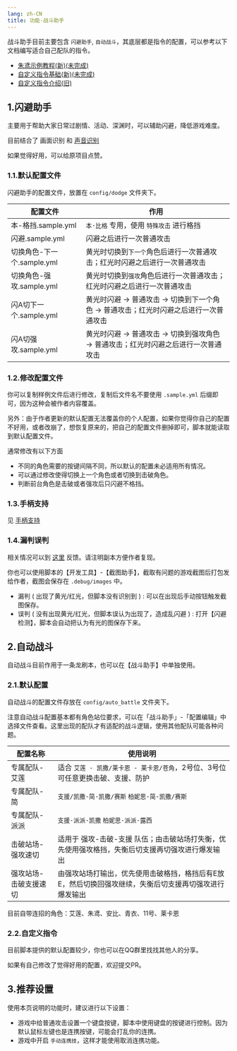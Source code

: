 ```yaml
---
lang: zh-CN
title: 功能-战斗助手
---
```


战斗助手目前主要包含 `闪避助手`, `自动战斗`，其底层都是指令的配置，可以参考以下文档编写适合自己配队的指令。

- [朱鸢示例教程(新)(未完成)](../auto_battle_guide/zhu_yuan/zhu_yuan_01.md)
- [自定义指令基础(新)(未完成)](../auto_battle_guide/basic/basic_00_yaml.md)
- [自定义指令介绍(旧)](./feat_custom_op.md) 

## 1.闪避助手

主要用于帮助大家日常过剧情、活动、深渊时，可以辅助闪避，降低游戏难度。

目前结合了 画面识别 和 [声音识别](https://github.com/ImLaoBJie/ZZZSoundTrigger)

如果觉得好用，可以给原项目点赞。

### 1.1.默认配置文件

闪避助手的配置文件，放置在 `config/dodge` 文件夹下。

|配置文件|作用|
|---|---|
|本-格挡.sample.yml|`本·比格` 专用，使用 `特殊攻击` 进行格挡|
|闪避.sample.yml|闪避之后进行一次普通攻击|
|切换角色-下一个.sample.yml|黄光时切换到`下一个`角色后进行一次普通攻击；红光时闪避之后进行一次普通攻击|
|切换角色-强攻.sample.yml|黄光时切换到`强攻`角色后进行一次普通攻击；红光时闪避之后进行一次普通攻击|
|闪A切下一个.sample.yml|黄光时闪避 -> 普通攻击 -> 切换到下一个角色 -> 普通攻击；红光时闪避之后进行一次普通攻击|
|闪A切强攻.sample.yml|黄光时闪避 -> 普通攻击 -> 切换到强攻角色 -> 普通攻击；红光时闪避之后进行一次普通攻击|

### 1.2.修改配置文件

你可以复制样例文件后进行修改，复制后文件名不要使用 `.sample.yml` 后缀即可，因为这种会被作者内容覆盖。

另外：由于作者更新的默认配置无法覆盖你的个人配置，如果你觉得你自己的配置不好用，或者改崩了，想恢复原来的，把自己的配置文件删掉即可，脚本就能读取到默认配置文件。

通常修改有以下方面

- 不同的角色需要的按键间隔不同，所以默认的配置未必适用所有情况。
- 可以通过修改使得切换上一个角色或者切换到击破角色。
- 判断前台角色是击破或者强攻后只闪避不格挡。

### 1.3.手柄支持

见 [手柄支持](feat_gamepad.md)

### 1.4.漏判误判

相关情况可以到 [这里](https://github.com/DoctorReid/ZenlessZoneZero-OneDragon/issues/new?assignees=&labels=bug&projects=&template=02-bug-dodge-assistant.yml&title=%5B%E9%97%AE%E9%A2%98%E5%8F%8D%E9%A6%88%5D+%5B%E9%97%AA%E9%81%BF%E5%8A%A9%E6%89%8B%5D+) 反馈。请注明副本方便作者复现。

你也可以使用脚本的【开发工具】-【截图助手】，截取有问题的游戏截图后打包发给作者，截图会保存在 `.debug/images` 中。

- 漏判 ( 出现了黄光/红光，但脚本没有识别到 ) : 可以在出现后手动按钮触发截图保存。
- 误判 ( 没有出现黄光/红光，但脚本误认为出现了，造成乱闪避 ) : 打开【闪避检测】，脚本会自动把认为有光的图保存下来。


## 2.自动战斗

自动战斗目前作用于一条龙刷本，也可以在【战斗助手】中单独使用。

### 2.1.默认配置

自动战斗的配置文件存放在 `config/auto_battle` 文件夹下。

注意自动战斗配置基本都有角色站位要求，可以在「战斗助手」-「配置编辑」中选择文件查看。这里出现的配队才有适配的战斗逻辑，使用其他配队可能各种问题。

|配置名称|使用说明|
|---|---|
|专属配队-艾莲|适合 `艾莲 - 凯撒/莱卡恩 - 莱卡恩/苍角`，2号位、3号位可任意更换击破、支援、防护|
|专属配队-简|`支援/凯撒-简-凯撒/赛斯` `柏妮思-简-凯撒/赛斯`|
|专属配队-派派|`支援-派派-凯撒` `柏妮思-派派-露西` |
|击破站场-强攻速切|适用于 强攻-击破-支援 队伍；由击破站场打失衡，优先使用强攻格挡，失衡后切支援再切强攻进行爆发输出|
|强攻站场-击破支援速切|由强攻站场打输出，优先使用击破格挡，格挡后有E放E，然后切换回强攻继续，失衡后切支援再切强攻进行爆发输出|

目前自带连招的角色：艾莲、朱鸢、安比、青衣、11号、莱卡恩

### 2.2.自定义指令

目前脚本提供的默认配置较少，你也可以在QQ群里找找其他人的分享。

如果有自己修改了觉得好用的配置，欢迎提交PR。

## 3.推荐设置

使用本页说明的功能时，建议进行以下设置：

- 游戏中给普通攻击设置一个键盘按键，脚本中使用键盘的按键进行控制。因为默认鼠标左键也是连携按键，可能会打乱你的连携。
- 游戏中开启 `手动连携技`，这样才能使用取消连携功能。
